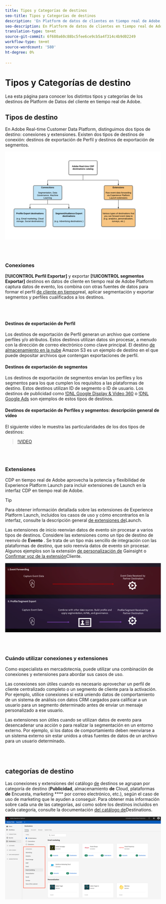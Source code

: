```yaml
---
title: Tipos y Categorías de destinos
seo-title: Tipos y Categorías de destinos
description: 'En Platform de datos de clientes en tiempo real de Adobe, los destinos de exportación de Perfiles/segmentos capturan datos de evento, los combinan con otras fuentes de datos, aplican segmentación y exportan segmentos y perfiles cualificados a los destinos. Las extensiones de inicio reenvían datos de evento sin procesar a varios tipos de destinos. '
seo-description: En Platform de datos de clientes en tiempo real de Adobe, los destinos de exportación de Perfiles/segmentos capturan datos de evento, los combinan con otras fuentes de datos, aplican segmentación y exportan segmentos y perfiles cualificados a los destinos. Las extensiones de inicio reenvían datos de evento sin procesar a varios tipos de destinos.
translation-type: tm+mt
source-git-commit: 6f680a60c88bc5fee6ce9cb5a4f314c4b9d02249
workflow-type: tm+mt
source-wordcount: '580'
ht-degree: 0%

---
```



# Tipos y Categorías de destino

Lea esta página para conocer los distintos tipos y categorías de los destinos de Platform de Datos del cliente en tiempo real de Adobe.

## Tipos de destino

En Adobe Real-time Customer Data Platform, distinguimos dos tipos de destino: conexiones y extensiones. Existen dos tipos de destinos de conexión: destinos de exportación de Perfil y destinos de exportación de segmentos.

![Tipos de destinos](/help/rtcdp/destinations/assets/types-of-destinations.png)

<br> 

### Conexiones

**[!UICONTROL Perfil Exportar]** y exportar **[!UICONTROL segmentos Exportar]** destinos en datos de cliente en tiempo real de Adobe Platform captura datos de evento, los combina con otras fuentes de datos para formar el perfil [de cliente en tiempo](/help/profile/home.md)real, aplicar segmentación y exportar segmentos y perfiles cualificados a los destinos.

<br> 

#### Destinos de exportación de Perfil

Los destinos de exportación de Perfil generan un archivo que contiene perfiles y/o atributos. Estos destinos utilizan datos sin procesar, a menudo con la dirección de correo electrónico como clave principal. El destino [de almacenamiento en la nube](/help/rtcdp/destinations/amazon-s3-destination.md) Amazon S3 es un ejemplo de destino en el que puede depositar archivos que contengan exportaciones de perfil.

#### Destinos de exportación de segmentos

Los destinos de exportación de segmentos envían los perfiles y los segmentos para los que cumplen los requisitos a las plataformas de destino. Estos destinos utilizan ID de segmento o ID de usuario. Los destinos de publicidad como [!DNL Google Display & Video 360](/help/rtcdp/destinations/google-dv360-destination.md) o [!DNL Google Ads](/help/rtcdp/destinations/google-ads-destination.md) son ejemplos de estos tipos de destinos.

#### Destinos de exportación de Perfiles y segmentos: descripción general de vídeo

El siguiente vídeo le muestra las particularidades de los dos tipos de destinos:

>[!VIDEO](https://video.tv.adobe.com/v/29707?quality=12)

<br> 

### Extensiones

CDP en tiempo real de Adobe aprovecha la potencia y flexibilidad de Experience Platform Launch para incluir extensiones de Launch en la interfaz CDP en tiempo real de Adobe.

>[!TIP]
>
>Para obtener información detallada sobre las extensiones de Experience Platform Launch, incluidos los casos de uso y cómo encontrarlos en la interfaz, consulte la descripción general [de extensiones de](/help/rtcdp/destinations/experience-platform-launch-extensions.md)Launch.

Las extensiones de inicio reenvían datos de evento sin procesar a varios tipos de destinos. Considere las extensiones como un tipo de destino de reenvío de **Evento** . Se trata de un tipo más sencillo de integración con las plataformas de destino, que solo reenvía datos de evento sin procesar. Algunos ejemplos son la extensión [de personalización de](/help/rtcdp/destinations/gainsight-extension.md) Gainsight o [Confirmar voz de la extensión](/help/rtcdp/destinations/confirmit-digital-feedback-extension.md)Cliente.

![Extensiones de Experience Platform Launch en comparación con otros destinos](/help/rtcdp/destinations/assets/launch-and-other-destinations.png)

<br> 

### Cuándo utilizar conexiones y extensiones

Como especialista en mercadotecnia, puede utilizar una combinación de conexiones y extensiones para abordar sus casos de uso.

Las conexiones son útiles cuando es necesario aprovechar un perfil de cliente centralizado completo o un segmento de cliente para la activación. Por ejemplo, utilice conexiones si está uniendo datos de comportamiento de un sistema de análisis con datos CRM cargados para calificar a un usuario para un segmento determinado antes de enviar un mensaje personalizado a ese usuario.

Las extensiones son útiles cuando se utilizan datos de evento para desencadenar una acción o para realizar la segmentación en un entorno externo. Por ejemplo, si los datos de comportamiento deben reenviarse a un sistema externo sin estar unidos a otras fuentes de datos de un archivo para un usuario determinado.

<br> 

## categorías de destino

Las conexiones y extensiones del catálogo [de](https://platform.adobe.com/destination/catalog) destinos se agrupan por categoría de destino (**Publicidad**, almacenamiento **de** Cloud, plataformas **de** Encuesta, marketing **** por correo electrónico, etc.), según el caso de uso de marketing que le ayuden a conseguir. Para obtener más información sobre cada una de las categorías, así como sobre los destinos incluidos en cada categoría, consulte la documentación [del catálogo de](/help/rtcdp/destinations/destinations-catalog.md)Destinations.

![categorías de destino](/help/rtcdp/destinations/assets/destination-categories-menu.png)


